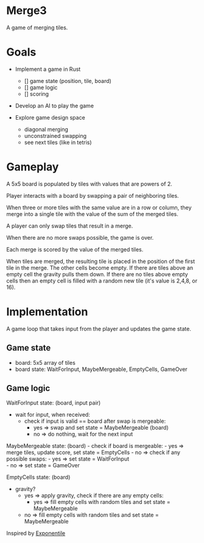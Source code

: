 # Merge3

A game of merging tiles. 

# Goals

- Implement a game in Rust  
  - [] game state (position, tile, board)
  - [] game logic
  - [] scoring
- Develop an AI to play the game

- Explore game design space
  - diagonal merging
  - unconstrained swapping  
  - see next tiles (like in tetris)  
  

# Gameplay

A 5x5 board is populated by tiles with values that are powers of 2.

Player interacts with a board by swapping a pair of neighboring tiles.

When three or more tiles with the same value are in a row or column, they merge into a single tile with the value of the sum of the merged tiles.

A player can only swap tiles that result in a merge.

When there are no more swaps possible, the game is over.

Each merge is scored by the value of the merged tiles.

When tiles are merged, the resulting tile is placed in the position of the first tile in the merge. The other cells become empty. If there are tiles above an empty cell the gravity pulls them down. If there are no tiles above empty cells then an empty cell is filled with a random new tile (it's value is 2,4,8, or 16).


# Implementation

A game loop that takes input from the player and updates the game state. 

## Game state

- board: 5x5 array of tiles
- board state: WaitForInput, MaybeMergeable, EmptyCells, GameOver

## Game logic

WaitForInput state: (board, input pair)
  - wait for input, when received:
    - check if input is valid == board after swap is mergeable:
      - yes => swap and set state = MaybeMergeable (board)
      - no => do nothing, wait for the next input
      

MaybeMergeable state: (board)
    - check if board is mergeable:
      - yes => merge tiles, update score, set state = EmptyCells
      - no => check if any possible swaps:
          - yes => set state = WaitForInput  
          - no => set state = GameOver    

EmptyCells state: (board)
  - gravity?
    - yes => apply gravity, check if there are any empty cells:
      - yes => fill empty cells with random tiles and set state = MaybeMergeable
    - no => fill empty cells with random tiles and set state = MaybeMergeable


Inspired by [Exponentile](https://www.bellika.dk/exponentile)